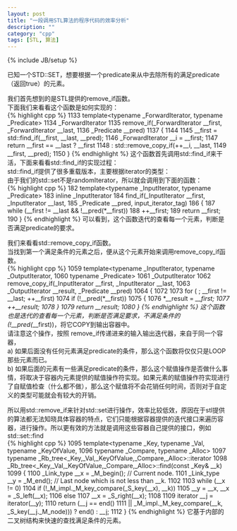 ```yaml
---
layout: post
title: "一段调用STL算法的程序代码的效率分析"
description: ""
category: "cpp"
tags: [STL, 算法]
---
```

{% include JB/setup %}


已知一个STD::SET，想要根据一个predicate来从中去除所有的满足predicate（返回true）的元素。  

我们首先想到的是STL提供的remove\_if函数。  
下面我们来看看这个函数是如何实现的：  
{% highlight cpp %}
1133   template<typename _ForwardIterator, typename _Predicate>
1134     _ForwardIterator
1135     remove_if(_ForwardIterator __first, _ForwardIterator __last,
1136           _Predicate __pred)
1137     {
1144
1145       __first = std::find_if(__first, __last, __pred);
1146       _ForwardIterator __i = __first;
1147       return __first == __last ? __first
1148                    : std::remove_copy_if(++__i, __last,
1149                              __first, __pred);
1150     }
{% endhighlight %}
 这个函数首先调用std::find\_if来干活，下面来看看std::find\_if的实现过程：  
std::find\_if提供了很多重载版本，主要根据iterator的类型：  
由于我们的std::set不是randomIterator，所以就会调用到下面的函数：  
{% highlight cpp %}
182   template<typename _InputIterator, typename _Predicate>
183     inline _InputIterator
184     find_if(_InputIterator __first, _InputIterator __last,
185         _Predicate __pred, input_iterator_tag)
186     {
187       while (__first != __last && !__pred(*__first))
188     ++__first;
189       return __first;
190     }
{% endhighlight %}
可以看到，这个函数迭代的查看每一个元素，判断是否满足predicate的要求。  

我们来看看std::remove_copy_if函数。  
当找到第一个满足条件的元素之后，便从这个元素开始来调用remove\_copy\_if函数。  
{% highlight cpp %}
1059   template<typename _InputIterator, typename _OutputIterator,
1060        typename _Predicate>
1061     _OutputIterator
1062     remove_copy_if(_InputIterator __first, _InputIterator __last,
1063            _OutputIterator __result, _Predicate __pred)
1064     {
1072
1073       for ( ; __first != __last; ++__first)
1074     if (!__pred(*__first))
1075       {
1076         *__result = *__first;
1077         ++__result;
1078       }
1079       return __result;
1080     }
{% endhighlight %}
这个函数也是迭代的查看每一个元素，判断是否满足要求，不满足条件的(!\_\_pred(*\_\_first))，将它COPY到输出容器中。  
请注意这个操作，按照 remove\_if传递进来的输入输出迭代器，来自于同一个容器，  
a) 如果后面没有任何元素满足predicate的条件，那么这个函数将仅仅只是LOOP那些元素而已。  
b) 如果后面的元素有一些满足predicate的条件，那么这个赋值操作是否做什么事情，将取决于容器内元素提供的赋值操作符实现。如果元素的赋值操作符实现进行了自赋值检查（什么都不做），那么这个赋值将不会花销任何时间，否则对于自定义的类型可能就会有较大的开销。  

所以用std::remove\_if来针对std::set进行操作，效率比较低效，原因在于stl提供的算法都无法知晓具体容器的特点，它们只能根据容器提供的迭代接口来遍历容器，进行操作。所以更有效的方法就是调用这些容器自己提供的接口，例如std::set::find  
{% highlight cpp %}
1095   template<typename _Key, typename _Val, typename _KeyOfValue,
1096            typename _Compare, typename _Alloc>
1097     typename _Rb_tree<_Key,_Val,_KeyOfValue,_Compare,_Alloc>::iterator
1098     _Rb_tree<_Key,_Val,_KeyOfValue,_Compare,_Alloc>::find(const _Key& __k)
1099     {
1100       _Link_type __x = _M_begin(); // Current node.
1101       _Link_type __y = _M_end(); // Last node which is not less than __k.
1102
1103       while (__x != 0)
1104     if (!_M_impl._M_key_compare(_S_key(__x), __k))
1105       __y = __x, __x = _S_left(__x);
1106     else
1107       __x = _S_right(__x);
1108
1109       iterator __j = iterator(__y);
1110       return (__j == end()
1111       || _M_impl._M_key_compare(__k, _S_key(__j._M_node))) ? end() : __j;
1112     }
{% endhighlight %}
它基于内部的二叉树结构来快速的查找满足条件的元素。